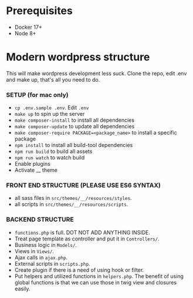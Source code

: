 # Prerequisites
- Docker 17+
- Node 8+

# Modern wordpress structure
This will make wordpress development less suck. Clone the repo, edit .env and make up, that's all you need to do. 

### SETUP (for mac only)
- `cp .env.sample .env`. Edit `.env`
- `make up` to spin up the server
- `make composer-install` to install all dependencies
- `make composer-update` to update all dependencies
- `make composer-require PACKAGE=<package_name>` to install a specific package
- `npm install` to install all build-tool dependencies
- `npm run build` to build all assets
- `npm run watch` to watch build
- Enable plugins
- Activate __ theme

### FRONT END STRUCTURE (PLEASE USE ES6 SYNTAX)
- all sass files in `src/themes/__/resources/styles`. 
- all scripts in `src/themes/__/resources/scripts`.

### BACKEND STRUCTURE
- `functions.php` is full. DOT NOT ADD ANYTHING INSIDE.
- Treat page template as controller and put it in `Controllers/`.
- Business logic in `Models/`.
- Views in `Views/`.
- Ajax calls in `ajax.php`.
- External scripts in `scripts.php`.
- Create plugin if there is a need of using hook or filter.
- Put helpers and utilized functions in `helpers.php`. The benefit of using global functions is that we can use those in twig view and closures easily.

